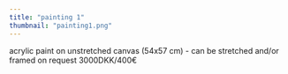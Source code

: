 ```yaml
---
title: "painting 1"
thumbnail: "painting1.png"
---
```

acrylic paint on unstretched canvas (54x57 cm) - can be stretched and/or framed on request
3000DKK/400€